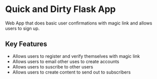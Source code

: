 # Quick and Dirty Flask App
Web App that does basic user confirmations with magic link
and allows users to sign up.

## Key Features
* Allows users to register and verify themselves with magic link
* Allows users to email other uses to create accounts
* Allows users to suscribe to other users
* Allows users to create content to send out to subscribers
